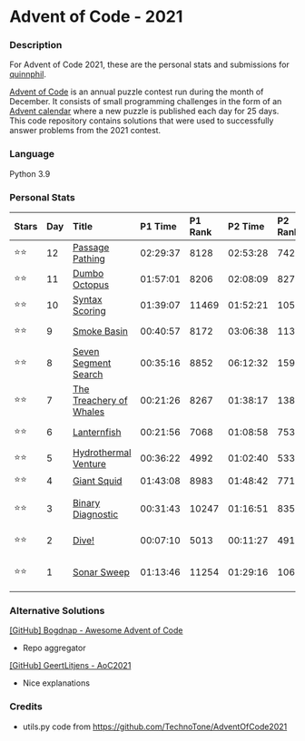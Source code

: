Advent of Code - 2021
=====================

### Description    

For Advent of Code 2021, these are the personal stats and submissions for [quinnphil](https://github.com/quinnphil).

[Advent of Code](https://adventofcode.com/) is an annual puzzle contest run during the month of December.
  It consists of small programming challenges in the form of an [Advent calendar](https://en.wikipedia.org/wiki/Advent_calendar)
  where a new puzzle is published each day for 25 days.  This code repository contains solutions that were used to 
successfully answer problems from the 2021 contest.  

### Language  
Python 3.9

### Personal Stats  

| Stars | Day | Title                                                          | P1 Time  | P1 Rank | P2 Time  | P2 Rank | Notes                |
|:------|:----|:---------------------------------------------------------------|:---------|:--------|:---------|:--------|:---------------------|
| ⭐⭐    | 12  | [Passage Pathing](https://adventofcode.com/2021/day/12)        | 02:29:37 | 8128    | 02:53:28 | 7422    | Big cave little cave |
| ⭐⭐    | 11  | [Dumbo Octopus](https://adventofcode.com/2021/day/11)          | 01:57:01 | 8206    | 02:08:09 | 8276    | Flashing octopodes   |
| ⭐⭐    | 10  | [Syntax Scoring](https://adventofcode.com/2021/day/10)         | 01:39:07 | 11469   | 01:52:21 | 10553   | chunks \[\]{}<>()    |
| ⭐⭐    | 9   | [Smoke Basin](https://adventofcode.com/2021/day/9)             | 00:40:57 | 8172    | 03:06:38 | 11396   | lowpoints / basins   |
| ⭐⭐    | 8   | [Seven Segment Search](https://adventofcode.com/2021/day/8)    | 00:35:16 | 8852    | 06:12:32 | 15900   | digits * revisit!    |
| ⭐⭐    | 7   | [The Treachery of Whales](https://adventofcode.com/2021/day/7) | 00:21:26 | 8267    | 01:38:17 | 13857   | crabs                |
| ⭐⭐    | 6   | [Lanternfish](https://adventofcode.com/2021/day/6)             | 00:21:56 | 7068    | 01:08:58 | 7534    | single array         |
| ⭐⭐    | 5   | [Hydrothermal Venture](https://adventofcode.com/2021/day/5)    | 00:36:22 | 4992    | 01:02:40 | 5333    | tuples               |
| ⭐⭐    | 4   | [Giant Squid](https://adventofcode.com/2021/day/4)             | 01:43:08 | 8983    | 01:48:42 | 7716    | bingo                |
| ⭐⭐    | 3   | [Binary Diagnostic](https://adventofcode.com/2021/day/3)       | 00:31:43 | 10247   | 01:16:51 | 8352    | O2 and CO2 binary    |
| ⭐⭐    | 2   | [Dive!](https://adventofcode.com/2021/day/2)                   | 00:07:10 | 5013    | 00:11:27 | 4910    | 05:00 start          |
| ⭐⭐    | 1   | [Sonar Sweep](https://adventofcode.com/2021/day/1)             | 01:13:46 | 11254   | 01:29:16 | 10643   | 06:05 start (late!)  |

### Alternative Solutions
[[GitHub] Bogdnap - Awesome Advent of Code](https://github.com/Bogdanp/awesome-advent-of-code#python)
- Repo aggregator

[[GitHub] GeertLitjens - AoC2021](https://github.com/GeertLitjens/advent-of-code-2021)
- Nice explanations

### Credits

- utils.py code from https://github.com/TechnoTone/AdventOfCode2021